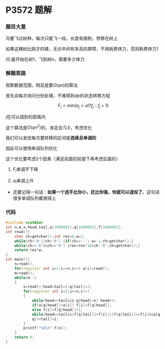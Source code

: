 # P3572 题解

### 题目大意
鸟要飞过树林，每次只能飞一段，长度有限制，停靠在树上

如果这棵树比刚才的矮，无论中间有多高的屏障，不用耗费体力，否则耗费体力$1$

问:最开始在树$1$，飞到树$n$，需要多少体力
### 解题思路
观察数据范围，明显是要$O(qn)$的算法

首先会每次询问分别处理，不难得到$dp$的状态转移方程

$$F_i=min(a_j>ai?f_j:f_j+1)$$

$j$在可以调到的距离内

这个算法是$O(qn^2)$的，肯定会$TLE$，考虑优化

我们可以发现每次要转移的区间是**连续且单调的**

因此可以使用单调队列优化

这个优化要考虑$2$个因素（满足前面的前提下再考虑后面的）

1. $F_i$单调不下降

2. $a_i$单调上升

- 还要记得一句话：**如果一个选手比你小，还比你强，你就可以退役了**，这句话很多单调队列都用得上

### 代码
```cpp
#include <cstdio>
int n,m,x,head,tail,a[1000001],q[1000001],f[1000001];
int read(){
    char ch=getchar();int res=0,w=1;
    while(ch<'0'||ch>'9') {if(ch=='-') w=-1;ch=getchar();}
    while(ch>='0'&&ch<='9') {res=res*10+ch-'0';ch=getchar();}
    return res*w;
}
int main(){
	n=read();
	for(register int i=1;i<=n;i++) a[i]=read();
	m=read();
	while(m--)
	{
		x=read();head=tail=1;q[tail]=1;
		for(register int i=2;i<=n;i++)
		{
			while(head<=tail&&i-q[head]>x) head++;
			if(a[q[head]]>a[i]) f[i]=f[q[head]];
			else f[i]=f[q[head]]+1;
			while(head<=tail&&(f[q[tail]]>f[i]||(f[q[tail]]==f[i]&&a[q[tail]]<=a[i]))) tail--;
			q[++tail]=i;
		}
		printf("%d\n",f[n]);
	}
    return 0;
}
```
